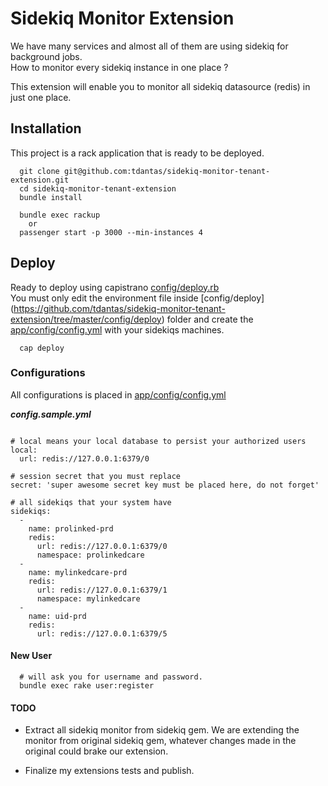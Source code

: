 # Sidekiq Monitor Extension

We have many services and almost all of them are using sidekiq for background jobs.  
How to monitor every sidekiq instance in one place ?  

This extension will enable you to monitor all sidekiq datasource (redis) in just one place.   

## Installation

This project is a rack application that is ready to be deployed.


````
  git clone git@github.com:tdantas/sidekiq-monitor-tenant-extension.git
  cd sidekiq-monitor-tenant-extension
  bundle install
  
  bundle exec rackup
    or
  passenger start -p 3000 --min-instances 4

````

## Deploy

Ready to deploy using capistrano [config/deploy.rb](https://github.com/tdantas/sidekiq-monitor-tenant-extension/blob/master/config/deploy.rb)    
You must only edit the environment file inside [config/deploy] (https://github.com/tdantas/sidekiq-monitor-tenant-extension/tree/master/config/deploy) folder and create the [app/config/config.yml](https://github.com/tdantas/sidekiq-monitor-tenant-extension/blob/master/app/config/config.yml.sample) with your sidekiqs machines.


````
  cap deploy

````



### Configurations

  All configurations is placed in [app/config/config.yml](https://github.com/tdantas/sidekiq-monitor-tenant-extension/blob/master/app/config/config.yml.sample)


  ***config.sample.yml***
  
````

# local means your local database to persist your authorized users
local:
  url: redis://127.0.0.1:6379/0

# session secret that you must replace
secret: 'super awesome secret key must be placed here, do not forget'

# all sidekiqs that your system have
sidekiqs:
  - 
    name: prolinked-prd
    redis:
      url: redis://127.0.0.1:6379/0
      namespace: prolinkedcare
  - 
    name: mylinkedcare-prd
    redis: 
      url: redis://127.0.0.1:6379/1
      namespace: mylinkedcare
  - 
    name: uid-prd
    redis: 
      url: redis://127.0.0.1:6379/5

````

#### New User

````
  # will ask you for username and password.
  bundle exec rake user:register
````


#### TODO

- Extract all sidekiq monitor from sidekiq gem.
  We are extending the monitor from original sidekiq gem, whatever changes made in the original could brake our extension.

- Finalize my extensions tests and publish.



